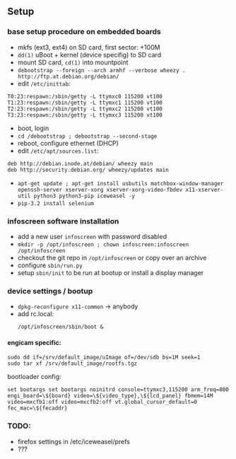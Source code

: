 ## Setup

### base setup procedure on embedded boards

 - mkfs (ext3, ext4) on SD card, first sector: +100M
 - `dd(1)` uBoot + kernel (device specifig) to SD card
 - mount SD card, `cd(1)` into mountpoint
 - `debootstrap --foreign --arch armhf --verbose wheezy . http://ftp.at.debian.org/debian/`
 - edit `/etc/inittab`:
```
T0:23:respawn:/sbin/getty -L ttymxc0 115200 vt100
T1:23:respawn:/sbin/getty -L ttymxc1 115200 vt100
T2:23:respawn:/sbin/getty -L ttymxc2 115200 vt100
T3:23:respawn:/sbin/getty -L ttymxc3 115200 vt100
```
 - boot, login
 - `cd /debootstrap ; debootstrap --second-stage`
 - reboot, configure ethernet (DHCP)
 - edit `/etc/apt/sources.list`:
```
deb http://debian.inode.at/debian/ wheezy main
deb http://security.debian.org/ wheezy/updates main
```
 - `apt-get update ; apt-get install usbutils matchbox-window-manager openssh-server xserver-xorg xserver-xorg-video-fbdev x11-xserver-util python3 python3-pip iceweasel -y`
 - `pip-3.2 install selenium`

### infoscreen software installation
 - add a new user `infoscreen` with password disabled
 - `mkdir -p /opt/infoscreen ; chown infoscreen:infoscreen
   /opt/infoscreen`
 - checkout the git repo in `/opt/infoscreen` or copy over an archive
 - configure `sbin/run.py`
 - setup `sbin/init` to be run at bootup or install a display manager

### device settings / bootup

 - `dpkg-reconfigure x11-common` -> anybody
 - add rc.local:
   ```
   /opt/infoscreen/sbin/boot &
   ```

#### engicam specific:
```
sudo dd if=/srv/default_image/uImage of=/dev/sdb bs=1M seek=1
sudo tar xf /srv/default_image/rootfs.tgz
```

bootloader config:
```
set bootargs set bootargs noinitrd console=ttymxc3,115200 arm_freq=800 engi_board=\${board} video=\${video_type},\${lcd_panel} fbmem=14M video=mxcfb1:off video=mxcfb2:off vt.global_cursor_default=0 fec_mac=\${fecaddr}
```


### TODO:

 - firefox settings in /etc/iceweasel/prefs
 - ???
